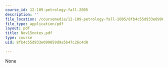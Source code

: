 ```yaml
---
course_id: 12-109-petrology-fall-2005
description: ''
file_location: /coursemedia/12-109-petrology-fall-2005/8fb4c55d933e099059d9a5b47c26c4d8_Nov15notes.pdf
file_type: application/pdf
layout: pdf
title: Nov15notes.pdf
type: course
uid: 8fb4c55d933e099059d9a5b47c26c4d8

---
```

None